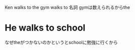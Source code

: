 Ken walks to the gym
walks to 名詞
gymは数えられるからthe
# He walks to school
なぜtheがつかないのかというとschoolに勉強に行くから

